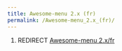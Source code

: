 ```yaml
---
title: Awesome-menu 2.x (fr)
permalink: /Awesome-menu_2.x_(fr)/
---
```


1.  REDIRECT [Awesome-menu 2.x/fr](/Awesome-menu_2.x/fr "wikilink")

